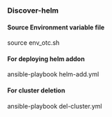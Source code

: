 ### Discover-helm

#### Source Environment variable file
source env_otc.sh

#### For deploying helm addon
ansible-playbook helm-add.yml

#### For cluster deletion
ansible-playbook del-cluster.yml
